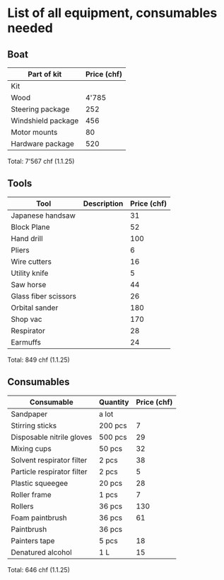 # List of all equipment, consumables needed

## Boat
| Part of kit | Price (chf) |
| - | - |
| Kit |  |
| Wood | 4'785 |
| Steering package | 252 |
| Windshield package | 456 |
| Motor mounts | 80 |
| Hardware package | 520 |

Total: 7'567 chf (1.1.25)

## Tools

| Tool | Description | Price (chf) |
| - | - | - |
| Japanese handsaw |  | 31 |
| Block Plane |  | 52 |
| Hand drill |  | 100 |
| Pliers |  | 6 |
| Wire cutters |  | 16 |
| Utility knife |  | 5 |
| Saw horse |  | 44 |
| Glass fiber scissors |  | 26 |
| Orbital sander |  | 180 |
| Shop vac |  | 170 |
| Respirator |  | 28 |
| Earmuffs |  | 24 |

Total: 849 chf (1.1.25)

## Consumables

| Consumable | Quantity | Price (chf) |
| - | - | - |
| Sandpaper | a lot |  |
| Stirring sticks | 200 pcs | 7 |
| Disposable nitrile gloves | 500 pcs | 29 |
| Mixing cups | 50 pcs | 32 |
| Solvent respirator filter | 2 pcs | 38 |
| Particle respirator filter | 2 pcs | 5 |
| Plastic squeegee | 20 pcs | 28 |
| Roller frame | 1 pcs | 7 |
| Rollers | 36 pcs | 130 |
| Foam paintbrush | 36 pcs | 61 |
| Paintbrush | 36 pcs |  |
| Painters tape | 5 pcs | 18 |
| Denatured alcohol | 1 L | 15 |

Total: 646 chf (1.1.25)
